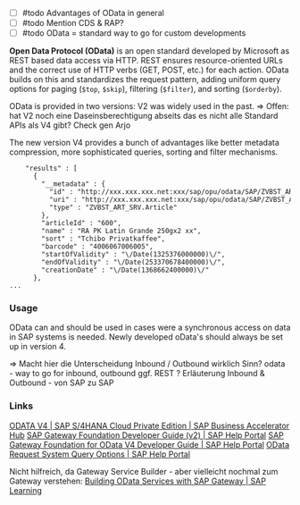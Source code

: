 - [ ] #todo Advantages of OData in general
- [ ] #todo Mention CDS & RAP?
- [ ] #todo OData = standard way to go for custom developments

**Open Data Protocol (OData)** is an open standard developed by Microsoft as  REST based data access via HTTP.  REST ensures resource-oriented URLs and the correct use of HTTP verbs (GET, POST, etc.) for each action. OData builds on this and standardizes the request pattern, adding uniform query options for paging (`$top`, `$skip`), filtering (`$filter`), and sorting (`$orderby`).

OData is provided in two versions: V2 was widely used in the past.
=> Offen: hat V2 noch eine Daseinsberechtigung abseits das es nicht alle Standard APIs als V4 gibt? Check gen Arjo

The new version V4 provides a bunch of advantages like better metadata compression, more sophisticated queries, sorting and filter mechanisms. 

```
    "results" : [  
      {  
        "__metadata" : {  
          "id" : "http://xxx.xxx.xxx.net:xxx/sap/opu/odata/SAP/ZVBST_ART_SRV/ArticleSet('600')",  
          "uri" : "http://xxx.xxx.xxx.net:xxx/sap/opu/odata/SAP/ZVBST_ART_SRV/ArticleSet('600')",  
          "type" : "ZVBST_ART_SRV.Article"  
        },  
        "articleId" : "600",  
        "name" : "RA PK Latin Grande 250gx2 xx",  
        "sort" : "Tchibo Privatkaffee",  
        "barcode" : "4006067006005",  
        "startOfValidity" : "\/Date(1325376000000)\/",  
        "endOfValidity" : "\/Date(253370678400000)\/",  
        "creationDate" : "\/Date(1368662400000)\/"  
      },
...
```
### Usage
OData can and should be used in cases were a synchronous access on data in SAP systems is needed. Newly developed oData's should always be set up in version 4.

=> Macht hier die Unterscheidung Inbound / Outbound wirklich Sinn?
odata - way to go for inbound, outbound ggf. REST ? 
Erläuterung Inbound & Outbound - von SAP zu SAP

### Links
[ODATA V4 | SAP S/4HANA Cloud Private Edition | SAP Business Accelerator Hub](https://api.sap.com/products/SAPS4HANACloudPrivateEdition/apis/ODATAV4)
[SAP Gateway Foundation Developer Guide (v2) | SAP Help Portal](https://help.sap.com/docs/ABAP_PLATFORM_NEW/68bf513362174d54b58cddec28794093/a6422751c639276ee10000000a445394.html?locale=en-US)
[SAP Gateway Foundation for OData V4 Developer Guide | SAP Help Portal](https://help.sap.com/docs/ABAP_PLATFORM_NEW/68bf513362174d54b58cddec28794093/1bbc4ecf0da94f358b1355fcbffa3363.html?locale=en-US)
[OData Request System Query Options | SAP Help Portal](https://help.sap.com/docs/ABAP_PLATFORM_NEW/68bf513362174d54b58cddec28794093/64efa736927c4850aea8e9c2683df6cf.html?locale=en-US)

Nicht hilfreich, da Gateway Service Builder - aber vielleicht nochmal zum Gateway verstehen:
[Building OData Services with SAP Gateway | SAP Learning](https://learning.sap.com/learning-journeys/building-odata-services-with-sap-gateway)